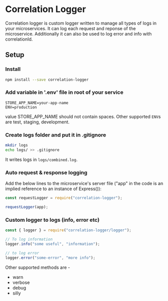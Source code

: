 
# Correlation Logger

Correlation logger is custom logger written to manage all types of logs in your microservices.
It can log each request and reponse of the microservice. 
Additionally it can also be used to log error and info with correlationId.

## Setup

### Install

```bash
npm install --save correlation-logger
```

### Add variable in '.env' file in root of your service

```
STORE_APP_NAME=your-app-name
ENV=production
```

value STORE_APP_NAME should not contain spaces.
Other supported `ENV`s are test, staging, development.

### Create logs folder and put it in .gitignore

```bash
mkdir logs
echo logs/ >> .gitignore
```

It writes logs in `logs/combined.log`.

### Auto request & response logging

Add the below lines to the microservice's server file ("app" in the code is an implied reference to an instance of Express()):  

```javascript
const requestLogger = require("correlation-logger");  

requestLogger(app);  
```

### Custom logger to logs (info, error etc)

```javascript
const { logger } = require("correlation-logger/logger");  

// To log information
logger.info("some useful", "information");

// to log error
logger.error("some-error", "more info");
```

Other supported methods are -

- warn
- verbose
- debug
- silly
